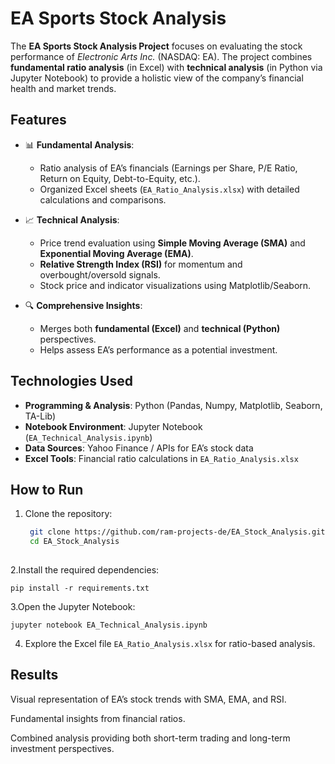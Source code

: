 # EA Sports Stock Analysis  

The **EA Sports Stock Analysis Project** focuses on evaluating the stock performance of *Electronic Arts Inc.* (NASDAQ: EA). The project combines **fundamental ratio analysis** (in Excel) with **technical analysis** (in Python via Jupyter Notebook) to provide a holistic view of the company’s financial health and market trends.  

## Features  
- 📊 **Fundamental Analysis**:  
  - Ratio analysis of EA’s financials (Earnings per Share, P/E Ratio, Return on Equity, Debt-to-Equity, etc.).  
  - Organized Excel sheets (`EA_Ratio_Analysis.xlsx`) with detailed calculations and comparisons.  

- 📈 **Technical Analysis**:  
  - Price trend evaluation using **Simple Moving Average (SMA)** and **Exponential Moving Average (EMA)**.  
  - **Relative Strength Index (RSI)** for momentum and overbought/oversold signals.  
  - Stock price and indicator visualizations using Matplotlib/Seaborn.  

- 🔍 **Comprehensive Insights**:  
  - Merges both **fundamental (Excel)** and **technical (Python)** perspectives.  
  - Helps assess EA’s performance as a potential investment.  

## Technologies Used  
- **Programming & Analysis**: Python (Pandas, Numpy, Matplotlib, Seaborn, TA-Lib)  
- **Notebook Environment**: Jupyter Notebook (`EA_Technical_Analysis.ipynb`)  
- **Data Sources**: Yahoo Finance / APIs for EA’s stock data  
- **Excel Tools**: Financial ratio calculations in `EA_Ratio_Analysis.xlsx`  

## How to Run  
1. Clone the repository:  
   ```bash
    git clone https://github.com/ram-projects-de/EA_Stock_Analysis.git
    cd EA_Stock_Analysis
  
  2.Install the required dependencies:
  
    pip install -r requirements.txt
  

  3.Open the Jupyter Notebook:
  
    jupyter notebook EA_Technical_Analysis.ipynb
  

  4. Explore the Excel file `EA_Ratio_Analysis.xlsx` for ratio-based analysis.

## Results

Visual representation of EA’s stock trends with SMA, EMA, and RSI.

Fundamental insights from financial ratios.

Combined analysis providing both short-term trading and long-term investment perspectives.
